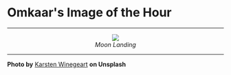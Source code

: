# Omkaar's Image of the Hour

---

<div align="center">

<a href="https://unsplash.com/photos/a-close-up-shot-of-a-speckled-textured-surface--hSZ8CDCo4Q">
  <img src="https://images.unsplash.com/photo-1749067560792-8b72e32d3f8d?crop=entropy&cs=tinysrgb&fit=max&fm=jpg&ixid=M3w3NjA2Nzh8MHwxfHJhbmRvbXx8fHx8fHx8fDE3NTA1MzYwMDB8&ixlib=rb-4.1.0&q=80&w=1080" style="max-width:100%; height:auto;">
</a>

<br>
<i>Moon Landing</i>

</div>

---

**Photo by** [Karsten Winegeart](https://unsplash.com/@karsten116) **on Unsplash**
